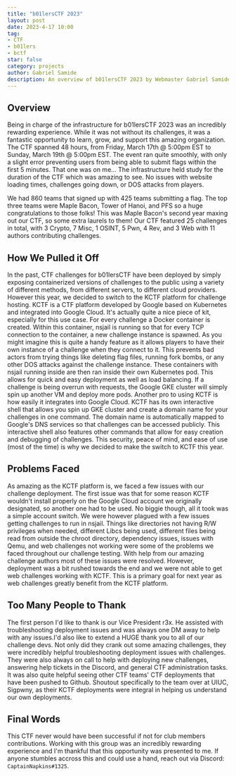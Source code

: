 ```yaml
---
title: "b01lersCTF 2023"
layout: post
date: 2023-4-17 10:00
tag:
- CTF
- b01lers
- bctf
star: false
category: projects
author: Gabriel Samide
description: An overview of b01lersCTF 2023 by Webmaster Gabriel Samide
---
```


## Overview
Being in charge of the infrastructure for b01lersCTF 2023 was an incredibly rewarding experience. While it was not without its challenges, it was a fantastic opportunity to learn, grow, and support this amazing organization. The CTF spanned 48 hours, from Friday, March 17th @ 5:00pm EST to Sunday, March 19th @ 5:00pm EST. The event ran quite smoothly, with only a slight error preventing users from being able to submit flags within the first 5 minutes. That one was on me... The infrastructure held study for the duration of the CTF which was amazing to see. No issues with website loading times, challenges going down, or DOS attacks from players.

We had 860 teams that signed up with 425 teams submitting a flag. The top three teams were Maple Bacon, Tower of Hanoi, and PFS so a huge congratulations to those folks! This was Maple Bacon's second year maxing out our CTF, so some extra laurels to them! Our CTF featured 25 challenges in total, with 3 Crypto, 7 Misc, 1 OSINT, 5 Pwn, 4 Rev, and 3 Web with 11 authors contributing challenges.

## How We Pulled it Off
In the past, CTF challenges for b01lersCTF have been deployed by simply exposing containerized versions of challenges to the public using a variety of different methods, from different servers, to different cloud providers. However this year, we decided to switch to the KCTF platform for challenge hosting. KCTF is a CTF platform developed by Google based on Kubernetes and integrated into Google Cloud. It's actually quite a nice piece of kit, especially for this use case. For every challenge a Docker container is created. Within this container, nsjail is running so that for every TCP connection to the container, a new challenge instance is spawned. As you might imagine this is quite a handy feature as it allows players to have their own instance of a challenge when they connect to it. This prevents bad actors from trying things like deleting flag files, running fork bombs, or any other DOS attacks against the challenge instance. These containers with nsjail running inside are then ran inside their own Kubernetes pod. This allows for quick and easy deployment as well as load balancing. If a challenge is being overrun with requests, the Google GKE cluster will simply spin up another VM and deploy more pods. Another pro to using KCTF is how easily it integrates into Google Cloud. KCTF has its own interactive shell that allows you spin up GKE cluster and create a domain name for your challenges in one command. The domain name is automatically mapped to Google's DNS services so that challenges can be accessed publicly. This interactive shell also features other commands that allow for easy creation and debugging of challenges. This security, peace of mind, and ease of use (most of the time) is why we decided to make the switch to KCTF this year.

## Problems Faced
As amazing as the KCTF platform is, we faced a few issues with our challenge deployment. The first issue was that for some reason KCTF wouldn't install properly on the Google Cloud account we originally designated, so another one had to be used. No biggie though, all it took was a simple account switch. We were however plagued with a few issues getting challenges to run in nsjail. Things like directories not having R/W privileges when needed, different Libcs being used, different files being read from outside the chroot directory, dependency issues, issues with Qemu, and web challenges not working were some of the problems we faced throughout our challenge testing. With help from our amazing challenge authors most of these issues were resolved. However, deployment was a bit rushed towards the end and we were not able to get web challenges working with KCTF. This is a primary goal for next year as web challenges greatly benefit from the KCTF platform.

## Too Many People to Thank
The first person I'd like to thank is our Vice President r3x. He assisted with troubleshooting deployment issues and was always one DM away to help with any issues.I'd also like to extend a HUGE thank you to all of our challenge devs. Not only did they crank out some amazing challenges, they were incredibly helpful troubleshooting deployment issues with challenges. They were also always on call to help with deploying new challenges, answering help tickets in the Discord, and general CTF administration tasks. It was also quite helpful seeing other CTF teams' CTF deployments that have been pushed to Github. Shoutout specifically to the team over at UIUC, Sigpwny, as their KCTF deployments were integral in helping us understand our own deployments. 

## Final Words
This CTF never would have been successful if not for club members contributions. Working with this group was an incredibly rewarding experience and I'm thankful that this opportunity was presented to me. If anyone stumbles accross this and could use a hand, reach out via Discord: `CaptainNapkins#1325`. 
